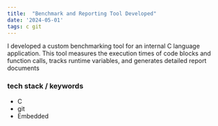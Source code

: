 ```yaml
---
title:  "Benchmark and Reporting Tool Developed"
date: '2024-05-01'
tags: c git
---
```


I developed a custom benchmarking tool for an internal C language application. This tool measures the execution times of code blocks and function calls, tracks runtime variables, and generates detailed report documents

### tech stack / keywords
- C
- git
- Embedded